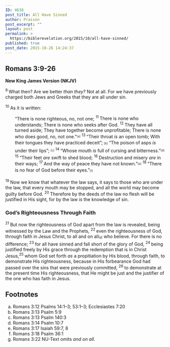 ```yaml
---
ID: 4638
post_title: All Have Sinned
author: Praison
post_excerpt: ""
layout: post
permalink: >
  https://biblerevelation.org/2015/10/all-have-sinned/
published: true
post_date: 2015-10-26 14:24:37
---
```

<h2>Romans 3:9-26</h2>
<strong><span class="passage-display-version">New King James Version (NKJV)</span></strong>

<span class="text Rom-3-9"><sup class="versenum">9 </sup>What then? Are we better <i>than they?</i> Not at all. For we have previously charged both Jews and Greeks that they are all under sin.</span>

<span id="en-NKJV-28002" class="text Rom-3-10"><sup class="versenum">10 </sup>As it is written:</span>
<div class="poetry top-1">
<p class="line" style="padding-left: 30px;"><span class="text Rom-3-10"><span class="oblique">“There is none righteous, no, not one;</span></span>
<span id="en-NKJV-28003" class="text Rom-3-11"><sup class="versenum">11 </sup><span class="oblique">There is none who understands;</span></span>
<span class="text Rom-3-11"><span class="oblique">There is none who seeks after God.</span></span>
<span id="en-NKJV-28004" class="text Rom-3-12"><sup class="versenum">12 </sup><span class="oblique">They have all turned aside;</span></span>
<span class="text Rom-3-12"><span class="oblique">They have together become unprofitable;</span></span>
<span class="text Rom-3-12"><span class="oblique">There is none who does good, no, not one.”</span><sup class="footnote" style="box-sizing: border-box; font-size: 0.625em; line-height: 22px; position: relative; vertical-align: top; top: 0px;" data-fn="#fen-NKJV-28004a" data-link="[&lt;a href=&quot;#fen-NKJV-28004a&quot; title=&quot;See footnote a&quot;&gt;a&lt;/a&gt;]">[a]</sup></span>
<span id="en-NKJV-28005" class="text Rom-3-13"><sup class="versenum">13 </sup>“<span class="oblique">Their throat <i>is</i> an open tomb;</span></span>
<span class="text Rom-3-13"><span class="oblique">With their tongues they have practiced deceit”</span>; <sup class="footnote" style="box-sizing: border-box; font-size: 0.625em; line-height: 22px; position: relative; vertical-align: top; top: 0px;" data-fn="#fen-NKJV-28005b" data-link="[&lt;a href=&quot;#fen-NKJV-28005b&quot; title=&quot;See footnote b&quot;&gt;b&lt;/a&gt;]">[b]</sup></span>
<span class="text Rom-3-13"><span class="oblique">“The poison of asps</span> <i>is</i> <span class="oblique">under their lips”</span>; <sup class="footnote" style="box-sizing: border-box; font-size: 0.625em; line-height: 22px; position: relative; vertical-align: top; top: 0px;" data-fn="#fen-NKJV-28005c" data-link="[&lt;a href=&quot;#fen-NKJV-28005c&quot; title=&quot;See footnote c&quot;&gt;c&lt;/a&gt;]">[c]</sup></span>
<span id="en-NKJV-28006" class="text Rom-3-14"><sup class="versenum">14 </sup><span class="oblique">“Whose mouth <i>is</i> full of cursing and bitterness.”</span><sup class="footnote" style="box-sizing: border-box; font-size: 0.625em; line-height: 22px; position: relative; vertical-align: top; top: 0px;" data-fn="#fen-NKJV-28006d" data-link="[&lt;a href=&quot;#fen-NKJV-28006d&quot; title=&quot;See footnote d&quot;&gt;d&lt;/a&gt;]">[d]</sup></span>
<span id="en-NKJV-28007" class="text Rom-3-15"><sup class="versenum">15 </sup><span class="oblique">“Their feet <i>are</i> swift to shed blood;</span></span>
<span id="en-NKJV-28008" class="text Rom-3-16"><sup class="versenum">16 </sup><span class="oblique">Destruction and misery</span> <i>are</i> <span class="oblique">in their ways;</span></span>
<span id="en-NKJV-28009" class="text Rom-3-17"><sup class="versenum">17 </sup><span class="oblique">And the way of peace they have not known.”</span><sup class="footnote" style="box-sizing: border-box; font-size: 0.625em; line-height: 22px; position: relative; vertical-align: top; top: 0px;" data-fn="#fen-NKJV-28009e" data-link="[&lt;a href=&quot;#fen-NKJV-28009e&quot; title=&quot;See footnote e&quot;&gt;e&lt;/a&gt;]">[e]</sup></span>
<span id="en-NKJV-28010" class="text Rom-3-18"><sup class="versenum">18 </sup><span class="oblique">“There is no fear of God before their eyes.”</span><sup class="footnote" style="box-sizing: border-box; font-size: 0.625em; line-height: 22px; position: relative; vertical-align: top; top: 0px;" data-fn="#fen-NKJV-28010f" data-link="[&lt;a href=&quot;#fen-NKJV-28010f&quot; title=&quot;See footnote f&quot;&gt;f&lt;/a&gt;]">[f]</sup></span></p>

</div>
<p class="top-1"><span id="en-NKJV-28011" class="text Rom-3-19"><sup class="versenum">19 </sup>Now we know that whatever the law says, it says to those who are under the law, that every mouth may be stopped, and all the world may become guilty before God. </span><span id="en-NKJV-28012" class="text Rom-3-20"><sup class="versenum">20 </sup>Therefore by the deeds of the law no flesh will be justified in His sight, for by the law <i>is</i> the knowledge of sin.</span></p>

<h3><span id="en-NKJV-28013" class="text Rom-3-21">God’s Righteousness Through Faith</span></h3>
<span class="text Rom-3-21"><sup class="versenum">21 </sup>But now the righteousness of God apart from the law is revealed, being witnessed by the Law and the Prophets, </span><span id="en-NKJV-28014" class="text Rom-3-22"><sup class="versenum">22 </sup>even the righteousness of God, through faith in Jesus Christ, to all and on all<sup class="footnote" style="box-sizing: border-box; font-size: 0.625em; line-height: 22px; position: relative; vertical-align: top; top: 0px;" data-fn="#fen-NKJV-28014g" data-link="[&lt;a href=&quot;#fen-NKJV-28014g&quot; title=&quot;See footnote g&quot;&gt;g&lt;/a&gt;]">[<a title="See footnote g" href="https://www.biblegateway.com/passage/?search=Romans+3%3A9-26&amp;version=NKJV#fen-NKJV-28014g">g</a>]</sup> who believe. For there is no difference; </span><span id="en-NKJV-28015" class="text Rom-3-23"><sup class="versenum">23 </sup>for all have sinned and fall short of the glory of God, </span><span id="en-NKJV-28016" class="text Rom-3-24"><sup class="versenum">24 </sup>being justified freely by His grace through the redemption that is in Christ Jesus,</span><span id="en-NKJV-28017" class="text Rom-3-25"><sup class="versenum">25 </sup>whom God set forth <i>as</i> a propitiation by His blood, through faith, to demonstrate His righteousness, because in His forbearance God had passed over the sins that were previously committed, </span><span id="en-NKJV-28018" class="text Rom-3-26"><sup class="versenum">26 </sup>to demonstrate at the present time His righteousness, that He might be just and the justifier of the one who has faith in Jesus.</span>
<div class="footnotes">
<h2>Footnotes</h2>
<ol type="a">
	<li id="fen-NKJV-28004a">Romans 3:12 <span class="footnote-text">Psalms 14:1–3; 53:1–3; Ecclesiastes 7:20</span></li>
	<li id="fen-NKJV-28005b">Romans 3:13 <span class="footnote-text">Psalm 5:9</span></li>
	<li id="fen-NKJV-28005c">Romans 3:13 <span class="footnote-text">Psalm 140:3</span></li>
	<li id="fen-NKJV-28006d">Romans 3:14 <span class="footnote-text">Psalm 10:7</span></li>
	<li id="fen-NKJV-28009e">Romans 3:17 <span class="footnote-text">Isaiah 59:7, 8</span></li>
	<li id="fen-NKJV-28010f">Romans 3:18 <span class="footnote-text">Psalm 36:1</span></li>
	<li id="fen-NKJV-28014g">Romans 3:22 <span class="footnote-text">NU-Text omits <i>and on all.</i></span></li>
</ol>
</div>